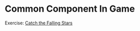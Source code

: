 # Common Component In Game
Exercise: [Catch the Falling Stars](https://dangdiem45.github.io/GameTraining/Phrase1/GetStartedWithGameDevelopment/CommonComponentsInGames/Ex.html)<br>
